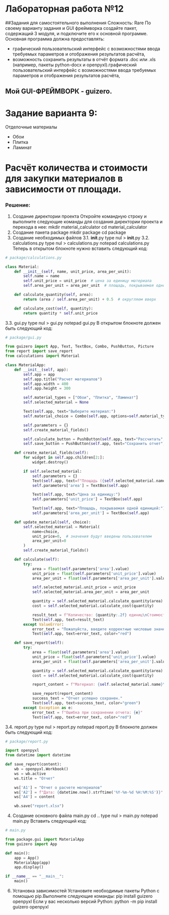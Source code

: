 # Лабораторная работа №12
##Задания для самостоятельного выполнения
Сложность: Rare
По своему варианту задания и GUI фреймворка создайте пакет, содержащий 3 модуля, и подключите его к основной программе. Основная программа должна предоставлять:
- графический пользовательский интерфейс с возможностями ввода требуемых параметров и отображения результатов расчёта,
- возможность сохранить результаты в отчёт формата .doc или .xls (например, пакеты python-docx и openpyxl).графический пользовательский интерфейс с возможностями ввода требуемых параметров и отображения результатов расчёта,
## Мой GUI-ФРЕЙМВОРК - guizero.
# Задание варианта 9:
Отделочные материалы
- Обои
- Плитка
- Ламинат
# Расчёт количества и стоимости для закупки материалов в зависимости от площади.
### Решение:
1. Создание директории проекта
Откройте командную строку и выполните следующие команды для создания директории проекта и перехода в нее:
mkdir material_calculator
cd material_calculator
2. Создание пакета package
mkdir package
cd package
3. Создание необходимых файлов
3.1. __init__.py
type nul > __init__.py
3.2. calculations.py
type nul > calculations.py
notepad calculations.py
Теперь в открытом блокноте нужно вставить следующий код:
``` py
# package/calculations.py

class Material:
    def __init__(self, name, unit_price, area_per_unit):
        self.name = name
        self.unit_price = unit_price  # цена за единицу материала
        self.area_per_unit = area_per_unit  # площадь, покрываемая одной единицей материала

    def calculate_quantity(self, area):
        return (area / self.area_per_unit) + 0.5  # округляем вверх

    def calculate_cost(self, quantity):
        return quantity * self.unit_price
```
3.3. gui.py
type nul > gui.py
notepad gui.py
В открытом блокноте должен быть следующий код:
``` py
# package/gui.py

from guizero import App, Text, TextBox, Combo, PushButton, Picture
from report import save_report
from calculations import Material

class MaterialApp:
    def __init__(self, app):
        self.app = app
        self.app.title("Расчет материалов")
        self.app.width = 400
        self.app.height = 300

        self.material_types = ["Обои", "Плитка", "Ламинат"]
        self.selected_material = None

        Text(self.app, text="Выберите материал:")
        self.material_choice = Combo(self.app, options=self.material_types, command=self.update_material)

        self.parameters = {}
        self.create_material_fields()

        self.calculate_button = PushButton(self.app, text="Рассчитать", command=self.calculate)
        self.save_button = PushButton(self.app, text="Сохранить отчет", command=self.save_report)

    def create_material_fields(self):
        for widget in self.app.children[2:]:
            widget.destroy()

        if self.selected_material:
            self.parameters = {}
            Text(self.app, text=f"Площадь ({self.selected_material.name}):")
            self.parameters['area'] = TextBox(self.app)

            Text(self.app, text="Цена за единицу:")
            self.parameters['unit_price'] = TextBox(self.app)

            Text(self.app, text="Площадь, покрываемая одной единицей:")
            self.parameters['area_per_unit'] = TextBox(self.app)

    def update_material(self, choice):
        self.selected_material = Material(
            name=choice,
            unit_price=0,  # значения будут введены пользователем
            area_per_unit=0
        )
        self.create_material_fields()

    def calculate(self):
        try:
            area = float(self.parameters['area'].value)
            unit_price = float(self.parameters['unit_price'].value)
            area_per_unit = float(self.parameters['area_per_unit'].value)

            self.selected_material.unit_price = unit_price
            self.selected_material.area_per_unit = area_per_unit

            quantity = self.selected_material.calculate_quantity(area)
            cost = self.selected_material.calculate_cost(quantity)

            result_text = f"Количество: {quantity:.2f} единиц\nСтоимость: {cost:.2f} руб."
            Text(self.app, text=result_text)
        except ValueError:
            error_text = "Пожалуйста, введите корректные числовые значения."
            Text(self.app, text=error_text, color="red")

    def save_report(self):
        try:
            area = float(self.parameters['area'].value)
            unit_price = float(self.parameters['unit_price'].value)
            area_per_unit = float(self.parameters['area_per_unit'].value)

            quantity = self.selected_material.calculate_quantity(area)
            cost = self.selected_material.calculate_cost(quantity)

            report_content = f"Материал: {self.selected_material.name}\nПлощадь: {area} кв.м.\nЦена за единицу: {unit_price} руб.\nКоличество: {quantity:.2f} единиц\nСтоимость: {cost:.2f} руб."

            save_report(report_content)
            success_text = "Отчет успешно сохранен."
            Text(self.app, text=success_text, color="green")
        except Exception as e:
            error_text = f"Ошибка при сохранении отчета: {e}"
            Text(self.app, text=error_text, color="red")
```
3.4. report.py
type nul > report.py
notepad report.py
В блокноте должен быть следующий код:
``` py
# package/report.py

import openpyxl
from datetime import datetime

def save_report(content):
    wb = openpyxl.Workbook()
    ws = wb.active
    ws.title = "Отчет"

    ws['A1'] = "Отчет о расчете материалов"
    ws['A2'] = f"Дата: {datetime.now().strftime('%Y-%m-%d %H:%M:%S')}"
    ws['A4'] = content

    wb.save("report.xlsx")
```
4. Создание основного файла main.py
cd ..
type nul > main.py
notepad main.py
Вставить следующий код:
``` py
# main.py

from package.gui import MaterialApp
from guizero import App

def main():
    app = App()
    MaterialApp(app)
    app.display()

if __name__ == "__main__":
    main()
```
6. Установка зависимостей
Установите необходимые пакеты Python с помощью pip.Выполните следующие команды:
pip install guizero openpyxl
Если у вас несколько версий Python:
python -m pip install guizero openpyxl
